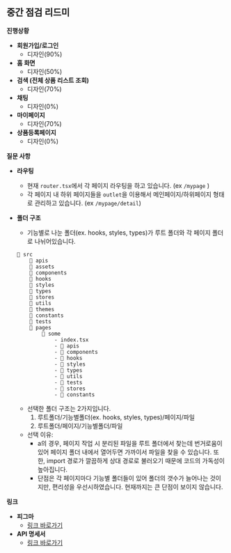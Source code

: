 ## 중간 점검 리드미

**진행상황**

- **회원가입/로그인**
    - 디자인(90%)
- **홈 화면**
    - 디자인(50%)
- **검색 (전체 상품 리스트 조회)**
    - 디자인(70%)
- **채팅**
    - 디자인(0%)
- **마이페이지**
    - 디자인(70%)
- **상품등록페이지**
    - 디자인(0%)

**질문 사항**

- **라우팅**
    - 현재 `router.tsx`에서 각 페이지 라우팅을 하고 있습니다. (ex `/mypage` )
    - 각 페이지 내 하위 페이지들을 `outlet`을 이용해서 메인페이지/하위페이지 형태로 관리하고 있습니다.  (ex `/mypage/detail`)

- **폴더 구조**
    - 기능별로 나눈 폴더(ex. hooks, styles, types)가 루트 폴더와 각 페이지 폴더로 나뉘어있습니다.
    ```
    📂 src
        📂 apis 
        📂 assets 
        📂 components 
        📂 hooks 
        📂 styles 
        📂 types 
        📂 stores 
        📂 utils 
        📂 themes 
        📂 constants 
        📂 tests 
        📂 pages 
            📂 some
                - index.tsx
                - 📂 apis
                - 📂 components
                - 📂 hooks
                - 📂 styles
                - 📂 types
                - 📂 utils
                - 📂 tests
                - 📂 stores
                - 📂 constants
    ```
    - 선택한 폴더 구조는 2가지입니다.
      1.  루트폴더/기능별폴더(ex. hooks, styles, types)/페이지/파일
      2.  루트폴더/페이지/기능별폴더/파일
    - 선택 이유:
        - a의 경우, 페이지 작업 시 분리된 파일을 루트 폴더에서 찾는데 번거로움이 있어 페이지 폴더 내에서 열어두면 가까이서 파일을 찾을 수 있습니다. 또한, import 경로가 깔끔하게 상대 경로로 불러오기 때문에 코드의 가독성이 높아집니다.
        - 단점은 각 페이지마다 기능별 폴더들이 있어 폴더의 갯수가 늘어나는 것이지만, 편리성을 우선시하였습니다. 현재까지는 큰 단점이 보이지 않습니다.  

**링크**

- **피그마**
    - [링크 바로가기](https://www.figma.com/file/PFco2Sebl6rofWqWDywZHn/5%EC%A1%B0%EC%9D%98-%EB%A7%88%EB%B2%95%EC%82%AC-%EC%9E%91%EC%97%85%EA%B3%B5%EA%B0%84?node-id=2159%3A44888&mode=dev)
- **API 명세서**
    - [링크 바로가기](https://www.notion.so/API-f06ff05bd8d0495489a1f40c5462b2e4?pvs=21)
